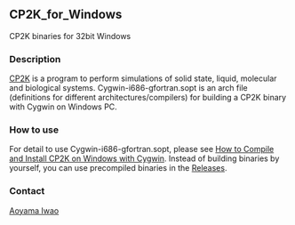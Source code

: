 ## CP2K_for_Windows
CP2K binaries for 32bit Windows

### Description
[CP2K](https://www.cp2k.org) is a program to perform simulations of solid state, liquid, molecular and biological systems.
Cygwin-i686-gfortran.sopt is an arch file (definitions for different architectures/compilers) for building a CP2K binary with Cygwin on Windows PC.

###  How to use
For detail to use Cygwin-i686-gfortran.sopt, please see [How to Compile and Install CP2K on Windows with Cygwin](https://www.cp2k.org/howto:compile_on_windows_with_cygwin).
Instead of building binaries by yourself, you can use precompiled binaries in the [Releases](http://github.com/brhr-iwao/CP2K_for_Windows/releases).

###  Contact
[Aoyama Iwao](https://github.com/brhr-iwao)

